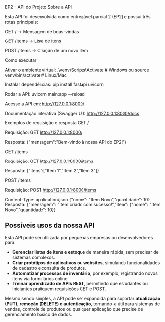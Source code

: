 EP2 - API do Projeto
Sobre a API

Esta API foi desenvolvida como entregável parcial 2 (EP2) e possui três rotas principais:

GET / → Mensagem de boas-vindas

GET /items → Lista de itens

POST /items → Criação de um novo item

Como executar

Ativar o ambiente virtual:
.\venv\Scripts\Activate # Windows
ou
source venv/bin/activate # Linux/Mac

Instalar dependências:
pip install fastapi uvicorn

Rodar a API:
uvicorn main:app --reload

Acesse a API em: http://127.0.0.1:8000/

Documentação interativa (Swagger UI): http://127.0.0.1:8000/docs

Exemplos de requisição e resposta
GET /

Requisição: GET http://127.0.0.1:8000/

Resposta: {"mensagem":"Bem-vindo à nossa API do EP2!"}

GET /items

Requisição: GET http://127.0.0.1:8000/items

Resposta: {"itens":["Item 1","Item 2","Item 3"]}

POST /items

Requisição: POST http://127.0.0.1:8000/items

Content-Type: application/json
{"nome": "Item Novo","quantidade": 10}
Resposta: {"mensagem": "Item criado com sucesso!","item": {"nome": "Item Novo","quantidade": 10}}

## Possíveis usos da nossa API

Esta API pode ser utilizada por pequenas empresas ou desenvolvedores para:

- **Gerenciar listas de itens e estoque** de maneira rápida, sem precisar de sistemas complexos.  
- **Criar protótipos de aplicativos ou websites**, simulando funcionalidades de cadastro e consulta de produtos.  
- **Automatizar processos de inventário**, por exemplo, registrando novos itens via formulários online.  
- **Treinar aprendizado de APIs REST**, permitindo que estudantes ou iniciantes pratiquem requisições GET e POST.  

Mesmo sendo simples, a API pode ser expandida para suportar **atualização (PUT), remoção (DELETE) e autenticação**, tornando-a útil para sistemas de vendas, controle de produtos ou qualquer aplicação que precise de gerenciamento básico de dados.
